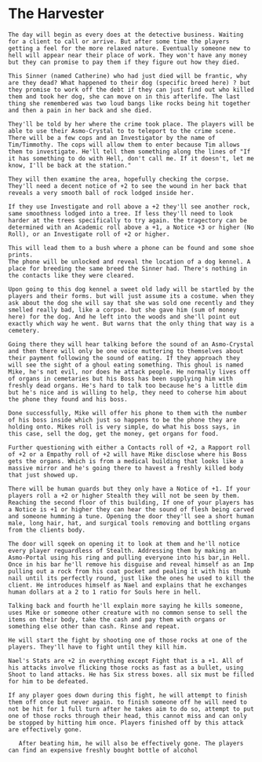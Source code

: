 # The Harvester

    The day will begin as every does at the detective business. Waiting for a client to call or arrive. But after some time the players getting a feel for the more relaxed nature. Eventually someone new to hell will appear near their place of work. They won't have any money but they can promise to pay them if they figure out how they died.

    This Sinner (named Catherine) who had just died will be frantic, why are they dead? What happened to their dog (specific breed here) ? but they promise to work off the debt if they can just find out who killed them and took her dog, she can move on in this afterlife. The last thing she remembered was two loud bangs like rocks being hit together and then a pain in her back and she died.

    They'll be told by her where the crime took place. The players will be able to use their Asmo-Crystal to to teleport to the crime scene. There will be a few cops and an Investigator by the name of Tim/Timmothy. The cops will allow them to enter because Tim allows them to investigate. He'll tell them something along the lines of "If it has something to do with Hell, don't call me. If it doesn't, let me know, I'll be back at the station."

    They will then examine the area, hopefully checking the corpse. They'll need a decent notice of +2 to see the wound in her back that reveals a very smooth ball of rock lodged inside her.

    If they use Investigate and roll above a +2 they'll see another rock, same smoothness lodged into a tree. If less they'll need to look harder at the trees specifically to try again. the tragectory can be determined with an Academic roll above a +1, a Notice +3 or higher (No Roll), or an Investigate roll of +2 or higher.

    This will lead them to a bush where a phone can be found and some shoe prints.
    The phone will be unlocked and reveal the location of a dog kennel. A place for breeding the same breed the Sinner had. There's nothing in the contacts like they were cleared.
    
    Upon going to this dog kennel a sweet old lady will be startled by the players and their forms. but will just assume its a costume. when they ask about the dog she will say that she was sold one recently and they smelled really bad, like a corpse. but she gave him (sum of money here) for the dog. And he left into the woods and she'll point out exactly which way he went. But warns that the only thing that way is a cemetery.

    Going there they will hear talking before the sound of an Asmo-Crystal and then there will only be one voice muttering to themselves about their payment following the sound of eating. If they approach they will see the sight of a ghoul eating something. This ghoul is named Mike, he's not evil, nor does he attack people. He normally lives off of organs in cemetaries but his Boss has been supplying him with freshly dead organs. He's hard to talk too because he's a little dim but he's nice and is willing to help, they need to coherse him about the phone they found and his boss.

    Done successfully, Mike will offer his phone to them with the number of his boss inside which just so happens to be the phone they are holding onto. Mikes roll is very simple, do what his boss says, in this case, sell the dog, get the money, get organs for food.

    Further questioning with either a Contacts roll of +2, a Rapport roll of +2 or a Empathy roll of +2 will have Mike disclose where his Boss gets the organs. Which is from a medical building that looks like a massive mirror and he's going there to havest a freshly killed body that just showed up.

    There will be human guards but they only have a Notice of +1. If your players roll a +2 or higher Stealth they will not be seen by them. Reaching the second floor of this building, If one of your players has a Notice is +1 or higher they can hear the sound of flesh being carved and someone humming a tune. Opening the door they'll see a short human male, long hair, hat, and surgical tools removing and bottling organs from the clients body.

    The door will sqeek on opening it to look at them and he'll notice every player reguardless of Stealth. Addressing them by making an Asmo-Portal using his ring and pulling everyone into his bar,in Hell. Once in his bar he'll remove his disguise and reveal himself as an Imp pulling out a rock from his coat pocket and pealing it with his thumb nail until its perfectly round, just like the ones he used to kill the client. He introduces himself as Nael and explains that he exchanges human dollars at a 2 to 1 ratio for Souls here in hell.

    Talking back and fourth he'll explain more saying he kills someone, uses Mike or someone other creature with no common sense to sell the items on their body, take the cash and pay them with organs or something else other than cash. Rinse and repeat.
    
    He will start the fight by shooting one of those rocks at one of the players. They'll have to fight until they kill him.

    Nael's Stats are +2 in everything except Fight that is a +1. All of his attacks involve flicking those rocks as fast as a bullet, using Shoot to land attacks. He has Six stress boxes. all six must be filled for him to be defeated.

    If any player goes down during this fight, he will attempt to finish them off once but never again. to finish someone off he will need to not be hit for 1 full turn after he takes aim to do so, attempt to put one of those rocks through their head, this cannot miss and can only be stopped by hitting him once. Players finished off by this attack are effectively gone.
    
       After beating him, he will also be effectively gone. The players can find an expensive freshly bought bottle of alcohol
